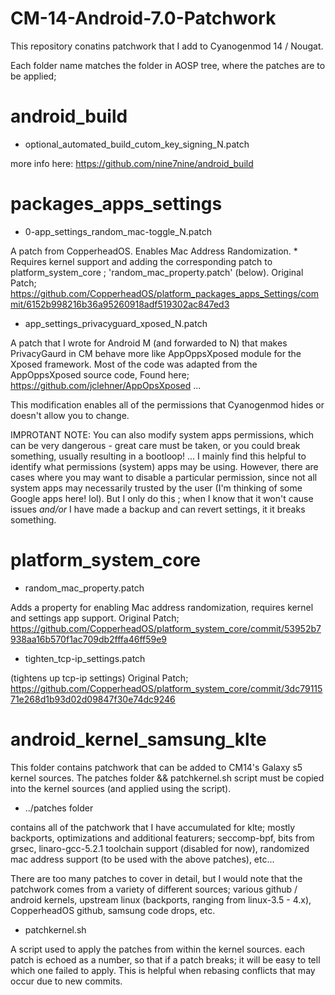 # CM-14-Android-7.0-Patchwork

This repository conatins patchwork that I add to Cyanogenmod 14 / Nougat. 

Each folder name matches the folder in AOSP tree, where the patches are to be applied;

# android_build  

* optional_automated_build_cutom_key_signing_N.patch 

more info here: https://github.com/nine7nine/android_build

# packages_apps_settings  

* 0-app_settings_random_mac-toggle_N.patch 

A patch from CopperheadOS. Enables Mac Address Randomization. * Requires kernel support and adding the corresponding patch to
platform_system_core ; 'random_mac_property.patch' (below). Original Patch; 
https://github.com/CopperheadOS/platform_packages_apps_Settings/commit/6152b998216b36a95260918adf519302ac847ed3 

* app_settings_privacyguard_xposed_N.patch 

A patch that I wrote for Android M (and forwarded to N) that makes PrivacyGaurd in CM behave more like AppOppsXposed module 
for the Xposed framework. Most of the code was adapted from the AppOppsXposed source code, Found here; https://github.com/jclehner/AppOpsXposed ... 

This modification enables all of the permissions that Cyanogenmod hides or doesn't allow you to change. 

IMPROTANT NOTE: You can also modify system apps permissions, which can be very dangerous - great care must be taken, or you 
could break something, usually resulting in a bootloop! ... I mainly find this helpful to identify what permissions (system) 
apps may be using. However, there are cases where you may want to disable a particular permission, since not all system apps 
may necessarily trusted by the user (I'm thinking of some Google apps here! lol). But I only do this ; when I know that 
it won't cause issues *and/or* I have made a backup and can revert settings, it it breaks something. 

# platform_system_core 

* random_mac_property.patch 

Adds a property for enabling Mac address randomization, requires kernel and settings app support. Original Patch;
https://github.com/CopperheadOS/platform_system_core/commit/53952b7938aa16b570f1ac709db2fffa46ff59e9

* tighten_tcp-ip_settings.patch 

(tightens up tcp-ip settings) Original Patch;
https://github.com/CopperheadOS/platform_system_core/commit/3dc7911571e268d1b93d02d09847f30e74dc9246

# android_kernel_samsung_klte
 
This folder contains patchwork that can be added to CM14's Galaxy s5 kernel sources. The patches folder && patchkernel.sh 
script must be copied into the kernel sources (and applied using the script). 

* ../patches folder 

contains all of the patchwork that I have accumulated for klte; mostly backports, optimizations and additional featurers;
seccomp-bpf, bits from grsec, linaro-gcc-5.2.1 toolchain support (disabled for now), randomized mac address support (to be used 
with the above patches), etc... 

There are too many patches to cover in detail, but I would note that the patchwork comes from a variety of different sources;
various github / android kernels, upstream linux (backports, ranging from linux-3.5 - 4.x), CopperheadOS github, samsung code 
drops, etc.

* patchkernel.sh

A script used to apply the patches from within the kernel sources. each patch is echoed as a number, so that if a patch breaks; 
it will be easy to tell which one failed to apply. This is helpful when rebasing conflicts that may occur due to new commits.

